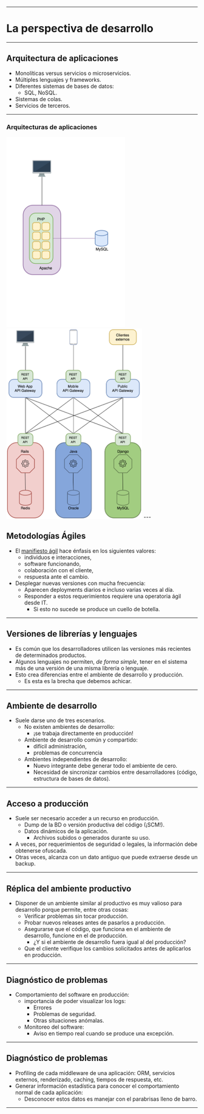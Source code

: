 ***
# La perspectiva de desarrollo
---

## Arquitectura de aplicaciones

* Monolíticas versus servicios o microservicios.
* Múltiples lenguajes y frameworks.
* Diferentes sistemas de bases de datos:
  * SQL, NoSQL.
* Sistemas de colas.
* Servicios de terceros.
---

### Arquitecturas de aplicaciones

<tr>
  <td><img src="images/monolitica.png" height="500"></td>
  <td><img src="images/microservicios.png" height="500"></td>
</tr>
---

## Metodologías Ágiles

* El [manifiesto ágil](http://www.agilemanifesto.org/iso/es/) hace énfasis en
  los siguientes valores:
  * individuos e interacciones,
  * software funcionando,
  * colaboración con el cliente,
  * respuesta ante el cambio.
* Desplegar nuevas versiones con mucha frecuencia:
  * Aparecen deployments diarios e incluso varias veces al día.
  * Responder a estos requerimientos requiere una operatoria ágil desde IT.
      * Si esto no sucede se produce un cuello de botella.
---

## Versiones de librerías y lenguajes

* Es común que los desarrolladores utilicen las versiones más recientes de
  determinados productos.
* Algunos lenguajes no permiten, *de forma simple*, tener en el sistema más de
  una versión de una misma librería o lenguaje.
* Esto crea diferencias entre el ambiente de desarrollo y producción.
  * Es esta es la brecha que debemos achicar.
---

## Ambiente de desarrollo

* Suele darse uno de tres escenarios.
  * No existen ambientes de desarrollo:
      * ¡se trabaja directamente en producción!
  * Ambiente de desarrollo común y compartido:
      * difícil administración,
      * problemas de concurrencia
  * Ambientes independientes de desarrollo:
      * Nuevo integrante debe generar todo el ambiente de cero.
      * Necesidad de sincronizar cambios entre desarrolladores (código,
        estructura de bases de datos).
---

## Acceso a producción

* Suele ser necesario acceder a un recurso en producción.
  * Dump de la BD o versión productiva del código (¡SCM!).
  * Datos dinámicos de la aplicación.
      * Archivos subidos o generados durante su uso.
* A veces, por requerimientos de seguridad o legales, la información debe
  obtenerse ofuscada.
* Otras veces, alcanza con un dato antiguo que puede extraerse desde un backup.
---

## Réplica del ambiente productivo

* Disponer de un ambiente similar al productivo es muy valioso para desarrollo
  porque permite, entre otras cosas:
  * Verificar problemas sin tocar producción.
  * Probar nuevos releases antes de pasarlos a producción.
  * Asegurarse que el código, que funciona en el ambiente de desarrollo,
    funcione en el de producción.
      * ¿Y si el ambiente de desarrollo fuera igual al del producción?
  * Que el cliente verifique los cambios solicitados antes de aplicarlos en
    producción.
---

## Diagnóstico de problemas

* Comportamiento del software en producción:
  * importancia de poder visualizar los logs:
      * Errores
      * Problemas de seguridad.
      * Otras situaciones anómalas.
  * Monitoreo del software:
      * Aviso en tiempo real cuando se produce una excepción.
---

## Diagnóstico de problemas

* Profiling de cada middleware de una aplicación: ORM, servicios externos,
  renderizado, caching, tiempos de respuesta, etc.
* Generar información estadística para conocer el comportamiento normal de
  cada aplicación:
  * Desconocer estos datos es manejar con el parabrisas lleno de barro.
***
